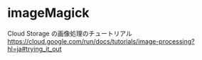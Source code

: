 # imageMagick

Cloud Storage の画像処理のチュートリアル
https://cloud.google.com/run/docs/tutorials/image-processing?hl=ja#trying_it_out
